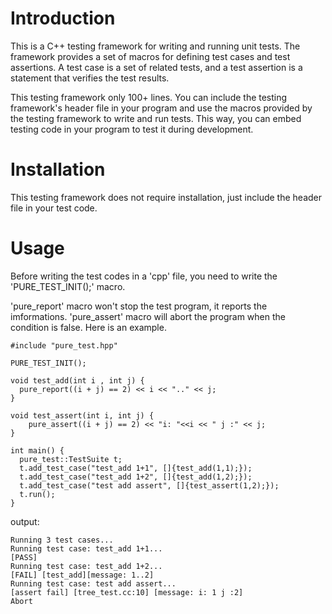 # Introduction 
This is a C++ testing framework for writing and running unit tests. The framework provides a set of macros for defining test cases and test assertions. A test case is a set of related tests, and a test assertion is a statement that verifies the test results.

This testing framework only 100+ lines.
You can include the testing framework's header file in your program and use the macros provided by the testing framework to write and run tests. This way, you can embed testing code in your program to test it during development.

# Installation
This testing framework does not require installation, just include the header file in your test code.

# Usage
Before writing the test codes in a 'cpp' file, you need to write the 'PURE_TEST_INIT();' macro.


 'pure_report' macro  won't stop the test program, it reports the imformations.
'pure_assert' macro will abort the program when the condition is false. Here is an example.
```
#include "pure_test.hpp"

PURE_TEST_INIT();

void test_add(int i , int j) {
  pure_report((i + j) == 2) << i << ".." << j;
}

void test_assert(int i, int j) {
    pure_assert((i + j) == 2) << "i: "<<i << " j :" << j;
}

int main() {
  pure_test::TestSuite t;
  t.add_test_case("test_add 1+1", []{test_add(1,1);});
  t.add_test_case("test_add 1+2", []{test_add(1,2);});
  t.add_test_case("test add assert", []{test_assert(1,2);});
  t.run();
}
```
output:
```
Running 3 test cases...
Running test case: test_add 1+1...
[PASS] 
Running test case: test_add 1+2...
[FAIL] [test_add][message: 1..2]
Running test case: test add assert...
[assert fail] [tree_test.cc:10] [message: i: 1 j :2]
Abort
```

